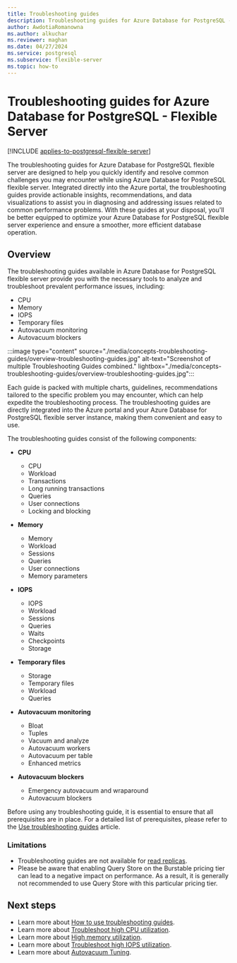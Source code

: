 ```yaml
---
title: Troubleshooting guides
description: Troubleshooting guides for Azure Database for PostgreSQL - Flexible Server.
author: AwdotiaRomanowna
ms.author: alkuchar
ms.reviewer: maghan
ms.date: 04/27/2024
ms.service: postgresql
ms.subservice: flexible-server
ms.topic: how-to
---
```


# Troubleshooting guides for Azure Database for PostgreSQL - Flexible Server

[!INCLUDE [applies-to-postgresql-flexible-server](~/reusable-content/ce-skilling/azure/includes/postgresql/includes/applies-to-postgresql-flexible-server.md)]

The troubleshooting guides for Azure Database for PostgreSQL flexible server are designed to help you quickly identify and resolve common challenges you may encounter while using Azure Database for PostgreSQL flexible server. Integrated directly into the Azure portal, the troubleshooting guides provide actionable insights, recommendations, and data visualizations to assist you in diagnosing and addressing issues related to common performance problems. With these guides at your disposal, you'll be better equipped to optimize your Azure Database for PostgreSQL flexible server experience and ensure a smoother, more efficient database operation.

## Overview

The troubleshooting guides available in Azure Database for PostgreSQL flexible server provide you with the necessary tools to analyze and troubleshoot prevalent performance issues, 
including:
* CPU
* Memory
* IOPS
* Temporary files
* Autovacuum monitoring
* Autovacuum blockers

:::image type="content" source="./media/concepts-troubleshooting-guides/overview-troubleshooting-guides.jpg" alt-text="Screenshot of multiple Troubleshooting Guides combined." lightbox="./media/concepts-troubleshooting-guides/overview-troubleshooting-guides.jpg":::

Each guide is packed with multiple charts, guidelines, recommendations tailored to the specific problem you may encounter, which can help expedite the troubleshooting process.
The troubleshooting guides are directly integrated into the Azure portal and your Azure Database for PostgreSQL flexible server instance, making them convenient and easy to use. 

The troubleshooting guides consist of the following components:

- **CPU**

  * CPU
  * Workload
  * Transactions
  * Long running transactions
  * Queries
  * User connections
  * Locking and blocking

- **Memory**

  * Memory
  * Workload
  * Sessions
  * Queries
  * User connections
  * Memory parameters

- **IOPS**

  * IOPS
  * Workload
  * Sessions
  * Queries
  * Waits
  * Checkpoints
  * Storage

- **Temporary files**

  * Storage
  * Temporary files
  * Workload
  * Queries

- **Autovacuum monitoring**

  * Bloat
  * Tuples
  * Vacuum and analyze
  * Autovacuum workers
  * Autovacuum per table
  * Enhanced metrics

- **Autovacuum blockers**

  * Emergency autovacuum and wraparound
  * Autovacuum blockers


Before using any troubleshooting guide, it is essential to ensure that all prerequisites are in place. For a detailed list of prerequisites, please refer to the [Use troubleshooting guides](how-to-troubleshooting-guides.md) article.

### Limitations

* Troubleshooting guides are not available for [read replicas](concepts-read-replicas.md).
* Please be aware that enabling Query Store on the Burstable pricing tier can lead to a negative impact on performance. As a result, it is generally not recommended to use Query Store with this particular pricing tier.


## Next steps

* Learn more about [How to use troubleshooting guides](how-to-troubleshooting-guides.md).
* Learn more about [Troubleshoot high CPU utilization](how-to-high-cpu-utilization.md).
* Learn more about [High memory utilization](how-to-high-memory-utilization.md).
* Learn more about [Troubleshoot high IOPS utilization](how-to-high-io-utilization.md).
* Learn more about [Autovacuum Tuning](how-to-autovacuum-tuning.md).

[//]: # (* Learn how to [create and manage read replicas in the Azure CLI and REST API]&#40;how-to-read-replicas-cli.md&#41;.)
